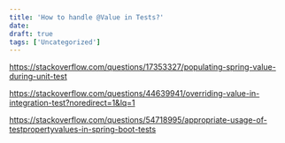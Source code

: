 ```yaml
---
title: 'How to handle @Value in Tests?'
date: 
draft: true
tags: ['Uncategorized']
---
```


https://stackoverflow.com/questions/17353327/populating-spring-value-during-unit-test

https://stackoverflow.com/questions/44639941/overriding-value-in-integration-test?noredirect=1&lq=1

  
https://stackoverflow.com/questions/54718995/appropriate-usage-of-testpropertyvalues-in-spring-boot-tests